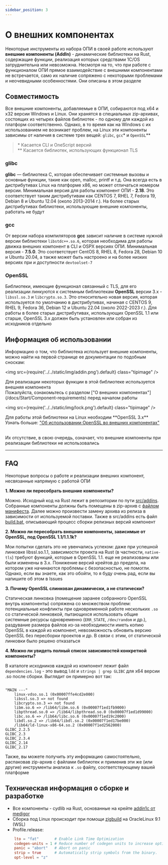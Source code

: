 ```yaml
---
sidebar_position: 3
---
```


# О внешних компонентах

Некоторые инструменты из набора ОПИ в своей работе используют **внешние компоненты (AddIn)** - динамические библиотеки на Rust, содержащие функции, реализация которых средствами 1С/OS затруднительна или невозможна. Несмотря на то, что при работе с функционалом ОПИ прямое взаимодействие с внешними компонентами не встречается, само их наличие сопряжено с некоторыми проблемами и неочевидными особенностями. Они описаны в этом разделе

## Совместимость

Все внешние компоненты, добавляемые в ОПИ, собираются под x64 и x32 версии Windows и Linux. Они хранятся в специальных zip-архивах, состоящих из четырех файлов библиотек - по одному для каждой из платформ соответственно. Однако, в то время как на Windows с их использованием не возникает проблем, на Linux эти компоненты зависимы от наличия в системе трех вещей: `glibc`, `gcc`\* и `OpenSSL`\*\* 

> \* Касается CLI и OneScript версий <br/>
> \*\* Касается библиотек, использующих функционал TLS

### glibc

**glibc** — библиотека C, которая обеспечивает системные вызовы и основные функции, такие как open, malloc, printf и т.д. Она всегда есть в дистрибутивах Linux на платформе x86, но может отличаться номером версии. Минимальная версия для работы компонент ОПИ - **2.18**. Это соответствует таким дистрибутивам как CENTOS 7, RHEL 7, Fedora 19, Debian 8 и Ubuntu 12.04 (около 2013-2014 г.). На более старых дистрибутивах библиотеки, использующие внешние компоненты, работать не будут

### gcc

От версии набора компиляторов **gcc** зависит наличие в системе нужной версии библиотеки `libstdc++.so.6`, которая необходима для работы движка внешних компонент в CLI и OSPX версиях ОПИ. Минимальная версия - **7.5.0**. Это соответствует CentOS 8, RHEL 8, Fedora 28, Debian 10 и Ubuntu 20.04, а также может быть настроено и на более низких версиях при и доступности `devtoolset-7`

### OpenSSL

Библиотеки, имеющие функционал связанный с TLS, для его реализации линкуются к системным библиотекам **OpenSSL** версии 3.x - `libssl.so.3` и `libcrypto.so.3`. Это относительно новая версия, которая используется по умолчанию в дистрибутивах, начиная с CENTOS 9, RHEL 9, Fedora 36, Debian 12 и Ubuntu 22.04 (около 2022-2023 г.). Для работы в более старых дистрибутивах, использующих OpenSSL 1.1 или старше, OpenSSL 3.x должен быть установлен или собран из исходников отдельно

## Информация об использовании

Информацию о том, что библиотека использует внешние компоненты, можно найти на первой странице ее документации по подобным сноскам:

<div class="theme-admonition theme-admonition-info admonition_node_modules-@docusaurus-theme-classic-lib-theme-Admonition-Layout-styles-module alert alert--info">

<img src={require('../../static/img/addin.png').default} class="tipimage" />
<div class="addin">Для реализации некоторых функции в этой библиотеке используется внешняя компонента <br/>
Пожалуйста, ознакомьтесь с разделом ["О внешних компонентах"](/docs/Start/Component-requirements) перед началом работы</div>
</div>


<div class="theme-admonition theme-admonition-caution admonition_node_modules-@docusaurus-theme-classic-lib-theme-Admonition-Layout-styles-module alert alert--warning">

<img src={require('../../static/img/lock.png').default} class="tipimage" />
<div class="addin">Для работы этой библиотеки на Linux необходим **OpenSSL 3.x** <br/>
Узнать больше: <a href="/docs/Start/Component-requirements#openssl" class="orangelink">"Об использовании OpenSSL во внешних компонентах"</a></div>
</div>

<br/>

Их отсутствие, в свою очередь, означает, что внешние компоненты при реализации библиотеки не использовались

<hr/>

## FAQ

Некоторые вопросы о работе и реализации внешних компонент, несвязанные напрямую с работой ОПИ

**1. Можно ли пересобрать внешние компоненты?**

Можно. Исходный код на Rust лежит в репозитории по пути [src/addins](https://github.com/Bayselonarrend/OpenIntegrations/tree/main/src/addins). Собранные компоненты должны быть помещены в zip-архив с [файлом манифеста](https://github.com/Bayselonarrend/OpenIntegrations/blob/main/src/addins/MANIFEST.XML). Далее можно произвести замену архива из релиза в зависимости от используемой поставки. Также в src/addins есть файл [build.bat](https://github.com/Bayselonarrend/OpenIntegrations/blob/main/src/addins/build.bat), описывающий процесс сборки релизных версий компонент

**2. Можно ли пересобрать внешние компоненты, зависимые от OpenSSL, под OpenSSL 1.1/1.1.1k?**

Мои попытки сделать это не увенчались успехом: даже при успешной линковке libssl.so.1.1, зависимости проекта на Rust (в частности, `native-tls`) требуют функций, которые в OpenSSL 1.1. еще не реализованы или были изменены в 3.x. Понижение версий крейтов до предела, на котором уже начинаются проблемы с безопасностью, не помогли. Однако, если вы знаете, как это обойти, то я буду очень рад, если вы напишите об этом в Issues

**3. Почему OpenSSL слинкован динамически, а не статически?**

Статическая линковка (помещение заранее собранного OpenSSL внутрь компоненты) сопряжена со множеством проблем: потенциальные конфликты при одновременной работе нескольких `.so` со статической линковкой, пытающихся использовать общие системные ресурсы одновременно (`ERR_STATE`, `/dev/random` и др.), раздувание размера файлов из-за необходимости иметь копию OpenSSL в каждой из компонент, невозможность обновить версию OpenSSL без пересборки проектов и др. В связи с этим, от статической линковки было решено отказаться

**4. Можно ли увидеть полный список зависимостей конкретной компоненты?**

В каталоге исходников каждой из компонент лежит файл `dependencies.log` - это вывод `ldd` и `strings | grep GLIBC` для x64 версии .so после сборки. Выглядит он примерно вот так:

```

"MAIN ---" 
	linux-vdso.so.1 (0x00007ffe4cd2e000)
	libssl.so.3 => not found
	libcrypto.so.3 => not found
	libm.so.6 => /lib64/libm.so.6 (0x00007f1ed1fb9000)
	libpthread.so.0 => /lib64/libpthread.so.0 (0x00007f1ed1d99000)
	libc.so.6 => /lib64/libc.so.6 (0x00007f1ed19c2000)
	libdl.so.2 => /lib64/libdl.so.2 (0x00007f1ed17be000)
	/lib64/ld-linux-x86-64.so.2 (0x00007f1ed2562000)
GLIBC_2.2.5
GLIBC_2.3
GLIBC_2.3.4
GLIBC_2.14
GLIBC_2.17

```

Также, вы можете получить эту информацию самостоятельно, распаковав zip-архив с файлами библиотек и применив эти же (или другие) инструменты анализа к `.so` файлу, соответствующему вашей платформе


## Техническая информация о сборке и разработке 

+ Все компоненты - cydlib на Rust, основанные на крейте [addin1c от medigor](https://crates.io/crates/addin1c)
+ Сборка под Linux происходит при помощи [zigbuild](https://github.com/rust-cross/cargo-zigbuild) на OracleLinux 9.1 (WSL)
+ Profile.release:
```toml
    lto = "fat"       # Enable Link Time Optimization
    codegen-units = 1 # Reduce number of codegen units to increase optimizations.
    panic = "abort"   # Abort on panic
    strip = true      # Automatically strip symbols from the binary.
    opt-level = "z"
```

